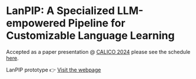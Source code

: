 # LanPIP: A Specialized LLM-empowered Pipeline for Customizable Language Learning

Accepted as a paper presentation @ [CALICO 2024](https://calico.org/conference-2024/)
please see the schedule [here](https://whova.com/embedded/session/JdUqZg58y9wxvEuVs1WYY-uApHwLrn21wQR8JWsY00A%3D/3713585/?widget=primary). 

LanPIP prototype 👉
[Visit the webpage](https://opsteam11.com/)
